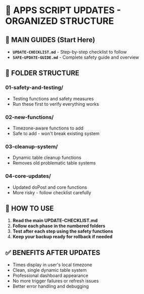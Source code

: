 # 📂 APPS SCRIPT UPDATES - ORGANIZED STRUCTURE

## 🎯 **MAIN GUIDES (Start Here)**
- **`UPDATE-CHECKLIST.md`** - Step-by-step checklist to follow
- **`SAFE-UPDATE-GUIDE.md`** - Complete safety guide and overview

## 📁 **FOLDER STRUCTURE**

### **01-safety-and-testing/**
- Testing functions and safety measures
- Run these first to verify everything works

### **02-new-functions/** 
- Timezone-aware functions to add
- Safe to add - won't break existing system

### **03-cleanup-system/**
- Dynamic table cleanup functions
- Removes old problematic table systems

### **04-core-updates/**
- Updated doPost and core functions
- More risky - follow checklist carefully

## 🚀 **HOW TO USE**

1. **Read the main UPDATE-CHECKLIST.md**
2. **Follow each phase in the numbered folders**
3. **Test after each step using the safety functions**
4. **Keep your backup ready for rollback if needed**

## ✅ **BENEFITS AFTER UPDATES**
- Times display in user's local timezone
- Clean, single dynamic table system
- Professional dashboard appearance  
- No more trigger failures or refresh issues
- Better error handling and debugging